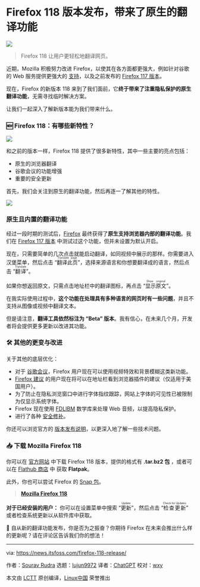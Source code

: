 [#]: subject: "Good News! Native Translation Finally Arrives With Firefox 118😍"
[#]: via: "https://news.itsfoss.com/firefox-118-release/"
[#]: author: "Sourav Rudra https://news.itsfoss.com/author/sourav/"
[#]: collector: "lujun9972/lctt-scripts-1693450080"
[#]: translator: "ChatGPT"
[#]: reviewer: "wxy"
[#]: publisher: "wxy"
[#]: url: "https://linux.cn/article-16234-1.html"

Firefox 118 版本发布，带来了原生的翻译功能
======

![][0]

> Firefox 118 让用户更轻松地翻译网页。

近期，Mozilla 积极努力改进 Firefox，以使其在各方面都更强大，例如针对谷歌的 Web 服务提供更强大的 [支持][1]，以及之前发布的 [Firefox 117 版本][2]。

现在，Firefox 的新版本 118 来到了我们面前，它**终于带来了注重隐私保护的原生翻译功能**，无需寻找临时解决方案。

让我们一起深入了解新版本能为我们带来什么。

### 🆕 Firefox 118：有哪些新特性？

![][3]

和之前的版本一样，Firefox 118 提供了很多新特性，其中一些主要的亮点包括：

* 原生的浏览器翻译
* 谷歌会议的功能增强
* 重要的安全更新

首先，我们会关注到原生的翻译功能，然后再逐一了解其他的特性。

![][4]

### 原生且内置的翻译功能

经过一段时期的测试后，[Firefox][5] 最终获得了**原生支持浏览器内部的翻译功能**。我们在 [Firefox 117 版本][2] 中测试过这个功能，但并未设置为默认开启。

现在，只需要简单的几次点击就能启动翻译，如同视频中展示的那样。你需要进入汉堡菜单，然后点击 “<ruby>翻译此页<rt>Translate page</rt></ruby>”，选择来源语言和你想要翻译成的语言，然后点击 “<ruby>翻译<rt>Translate</rt></ruby>”。

如果你想返回原文，只需点击地址栏中的翻译图标，再点击 “<ruby>显示原文<rt>Show original</rt></ruby>”。

在我实际使用过程中，**这个功能在处理具有多种语言的网页时有一些问题**，并且不支持从图像或视频中翻译文本。

但是请注意，**翻译工具依然标注为 “Beta” 版本**。我有信心，在未来几个月，开发者将会提供更多更新以改进其功能。

### 🛠️ 其他的更变与改进

关于其他的底层优化：

* 对于 [谷歌会议][7]，Firefox 用户现在可以使用视频特效和背景模糊这类新功能。
* [Firefox 建议][8] 的用户现在将可以在地址栏看到浏览器插件的建议（仅适用于美国用户）。
* 为了防止在隐私浏览窗口中进行字体指纹跟踪，网站上字体的可见性已被限制为仅显示系统字体。
* Firefox 现在使用 [FDLIBM][9] 数学库来处理 Web 音频，以提高隐私保护。
* 进行了各种 [安全修补][10]。

你还可以浏览官方的 [版本发布说明][11]，以更深入地了解一些技术问题。

### 📥 下载 Mozilla Firefox 118

你可以在 [官方网站][12] 中下载 Firefox 118 版本，提供的格式有 **.tar.bz2 包** ，或者可以在 [Flathub 商店][13] 中 获取 **Flatpak**。

此外，你也可以尝试 Firefox 的 [Snap 包][14]。

> **[Mozilla Firefox 118][12]**

**对于已经安装的用户：** 你可以在设置菜单中搜索 “<ruby>更新<rt>Update</rt></ruby>”，然后点击 “<ruby>检查更新<rt>Check for Updates</rt></ruby>” 或者检查系统更新以从软件库中获取。

💬 自从新的翻译功能发布，你是否为之振奋？你期待 Firefox 在未来会推出什么样的更新呢？请在评论区告诉我们你的想法！

--------------------------------------------------------------------------------

via: https://news.itsfoss.com/firefox-118-release/

作者：[Sourav Rudra][a]
选题：[lujun9972][b]
译者：[ChatGPT](https://linux.cn/lctt/ChatGPT)
校对：[wxy](https://github.com/wxy)

本文由 [LCTT](https://github.com/LCTT/TranslateProject) 原创编译，[Linux中国](https://linux.cn/) 荣誉推出

[a]: https://news.itsfoss.com/author/sourav/
[b]: https://github.com/lujun9972
[1]: https://news.itsfoss.com/mozilla-firefox-progress/
[2]: https://news.itsfoss.com/firefox-117-release/
[3]: https://news.itsfoss.com/content/images/2023/09/Firefox_118_1.png
[4]: https://news.itsfoss.com/content/images/2023/04/Follow-us-on-Google-News.png
[5]: https://www.mozilla.org/en-US/firefox/new/
[6]: https://news.itsfoss.com/content/images/size/w256h256/2022/08/android-chrome-192x192.png
[7]: https://apps.google.com/meet/
[8]: https://blog.mozilla.org/en/products/firefox/firefox-news/firefox-suggest/
[9]: https://www.netlib.org/fdlibm/readme
[10]: https://www.mozilla.org/en-US/security/advisories/mfsa2023-41/
[11]: https://www.mozilla.org/en-US/firefox/118.0/releasenotes/
[12]: https://www.mozilla.org/firefox/download/
[13]: https://flathub.org/apps/org.mozilla.firefox
[14]: https://snapcraft.io/firefox
[15]: https://news.itsfoss.com/assets/images/Certs-and-Bundles-1536x864.webp
[16]: https://itsfoss.click/latest-lf-offer
[0]: https://img.linux.net.cn/data/attachment/album/202309/28/101123d2z9i6a67yol42oq.jpg